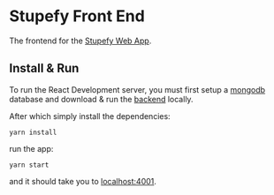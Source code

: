 ﻿# Stupefy Front End

The frontend for the [Stupefy Web App](https://github.com/howardah/stupefy).

## Install & Run
To run the React Development server, you must first setup a [mongodb](http://mongodb.com/) database and download & run the [backend](https://github.com/howardah/stupefy) locally.

After which simply install the dependencies:

    yarn install
run the app:

    yarn start
and it should take you to [localhost:4001](http://localhost:4001).
